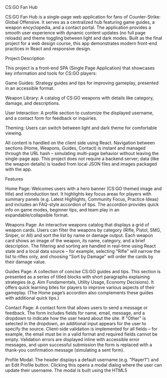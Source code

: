 CS:GO Fan Hub

CS:GO Fan Hub is a single-page web application for fans of Counter-Strike: Global Offensive. It serves as a centralized hub featuring game guides, a weapon encyclopedia, and a contact portal. The application provides a smooth user experience with dynamic content updates (no full page reloads) and theme toggling between light and dark modes. Built as the final project for a web design course, this app demonstrates modern front-end practices in React and responsive design.

Project Description

This project is a front-end SPA (Single Page Application) that showcases key information and tools for CS:GO players:

Game Guides: Strategy guides and tips for improving gameplay, presented in an accessible format.

Weapon Library: A catalog of CS:GO weapons with details like category, damage, and descriptions.

User Interaction: A profile section to customize the displayed username, and a contact form for feedback or inquiries.

Theming: Users can switch between light and dark theme for comfortable viewing.

All content is handled on the client side using React. Navigation between sections (Home, Weapons, Guides, Contact) is instant and managed through the URL hash – simulating multi-page behavior without leaving the single-page app. This project does not require a backend server; data (like the weapon details) is loaded from local JSON files and images packaged with the app.

Features

Home Page: Welcomes users with a hero banner (CS:GO themed image and title) and introduction text. It highlights key focus areas for players with summary panels (e.g. Latest Highlights, Community Focus, Practice Ideas) and includes an FAQ-style accordion of tips. The accordion provides quick info on game modes, beginner tips, and team play in an expandable/collapsible format.

Weapons Page: An interactive weapons catalog that displays a grid of weapon cards. Users can filter the weapons by category (Rifle, Pistol, SMG, Sniper, or All) and sort the list by name or damage output. Each weapon card shows an image of the weapon, its name, category, and a brief description. The filtering and sorting are handled in real-time using React state and a local data source – for example, selecting "Rifle" will narrow the list to rifles only, and choosing "Sort by Damage" will order the cards by their damage value.

Guides Page: A collection of concise CS:GO guides and tips. This section is presented as a series of titled blocks with short paragraphs explaining strategies (e.g. Aim Fundamentals, Utility Usage, Economy Decisions). It offers quick learning bites for players to improve various aspects of their gameplay. (The Home page’s accordion also complements these guides with additional quick tips.)

Contact Page: A contact form that allows users to send a message or feedback. The form includes fields for name, email, message, and a dropdown to indicate how the user heard about the site. If "Other" is selected in the dropdown, an additional input appears for the user to specify the source. Client-side validation is implemented for all fields – for example, the email must be in a valid format and required fields cannot be empty. Validation errors are displayed inline with accessible error messages, and upon successful submission the form is replaced with a thank-you confirmation message (simulating a sent form).

Profile Modal: The header displays a default username (e.g. "Player1") and an Edit Profile button. Clicking this opens a modal dialog where the user can update their username. The modal is built using the HTML5 <dialog> element and includes a form requiring at least 2 characters for the name. On save, the updated name is reflected in the greeting on the header, demonstrating dynamic state updates in the app.

Theme Toggle: A Dark Mode / Light Mode switch is available in the header via a toggle button. The current theme state is indicated and pressing the button toggles the UI’s color scheme. This is achieved by adding or removing a .dark CSS class on the document body based on the user’s choice, instantly updating styles across the app.

Responsive Design: The layout is fully responsive. On larger screens, the navigation bar is shown in a horizontal menu. On smaller devices, the app uses a “hamburger” menu icon ☰ to toggle the navigation visibility. The navigation links collapse into a mobile-friendly dropdown menu when the hamburger is activated. All pages and components are designed with flexible CSS, ensuring usability on phones, tablets, and desktops.

Accessibility Features: The project follows accessibility best practices:

A Skip to main content link is the first element for keyboard and screen reader users, allowing them to jump straight to the main content area.

Navigation uses ARIA attributes like aria-current="page" to indicate the active page to assistive technologies, and the hamburger menu button has accessible labels and aria-expanded state indicators.

Dynamic content regions (like the main content container) use aria-live="polite" so screen readers announce page updates when navigating through the SPA without a full page reload.

Form validation errors are announced with role="alert" on error messages for immediate feedback to screen readers.

The profile edit modal uses semantic <dialog> and is properly labeled with aria-labelledby for the dialog title.

Tech Stack

JavaScript & React: The entire application is built with React (functional components with Hooks). React manages the UI state (current page, form inputs, theme, etc.) and updates the DOM dynamically. No additional front-end frameworks or routing libraries were used – the project demonstrates how to implement basic routing and modals with vanilla React and Web APIs.

Build Tools: Vite is used as the development server and build tool. Vite provides fast Hot Module Replacement for development and compiles the project into a static bundle for production. The project’s configuration and scripts are defined in package.json (e.g., npm run dev for development, npm run build for production build).

HTML5 & CSS3: Semantic HTML elements and modern CSS are used throughout. Layouts are created with flexbox and other responsive techniques (media queries) to ensure the site is mobile-friendly. Custom CSS files are organized by purpose (base styles, layout, components, navigation, pages, typography) and imported into the React app. The app also uses the HTML5 <dialog> element for the profile modal, demonstrating modern browser API usage.

Data Handling: Static JSON and images are bundled for dynamic content. For example, a weapons.json file provides an array of weapon data which is loaded and filtered in the Weapons page. All assets (images, JSON) are part of the front-end, allowing the app to run entirely in a static environment (no database or server required).

Installation

To run this project locally, ensure you have Node.js (and npm) installed.

Clone the repository: Download or clone the project source code to your machine.

Install dependencies: In the project directory, run npm install. This will download React, Vite, and other dependencies as specified in package.json.

Start the development server: Run npm run dev to launch Vite’s development server. By default, it will open at http://localhost:5173/ (the exact port may be indicated in the console). You should see the CS:GO Fan Hub application in your browser with hot-reloading enabled for any code changes.

Build for production (optional): Run npm run build to generate an optimized production build in the dist/ folder. You can preview the production build locally by running npm run preview after building.

No special configuration is needed to start; the project has no external API keys or environment variables. All content is self-contained, so the app should start up and display the Home page immediately after running the dev server.
